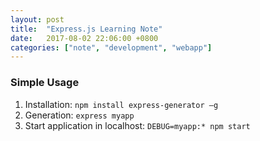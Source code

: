 ```yaml
---
layout: post
title:  "Express.js Learning Note"
date:   2017-08-02 22:06:00 +0800
categories: ["note", "development", "webapp"]
---
```


### Simple Usage
1. Installation: `npm install express-generator –g`
2. Generation: `express myapp`
3. Start application in localhost: `DEBUG=myapp:* npm start`
